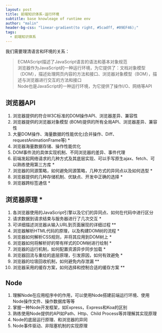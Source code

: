 ```yaml
---
layout: post
title: 前端知识体系-运行环境
subtitle: base knowleage of runtime env
author: "malin"
header-bg-css: "linear-gradient(to right, #5cadff, #09EF46);"
tags:
  - 前端知识体系
---
```


我们需要理清语言和环境的关系：

> ECMAScript描述了JavaScript语言的语法和基本对象规范  
> 浏览器作为JavaScript的一种运行环境，为它提供了：文档对象模型（DOM），描述处理网页内容的方法和接口、浏览器对象模型（BOM），描述与浏览器进行交互的方法和接口  
> Node也是JavaScript的一种运行环境，为它提供了操作I/O、网络等API

## 浏览器API

1. 浏览器提供的符合W3C标准的DOM操作API、浏览器差异、兼容性
2. 浏览器提供的浏览器对象模型 (BOM)提供的所有全局API、浏览器差异、兼容性
3. 大量DOM操作、海量数据的性能优化(合并操作、Diff、requestAnimationFrame等) *
4. 浏览器海量数据存储、操作性能优化
5. DOM事件流的具体实现机制、不同浏览器的差异、事件代理
6. 前端发起网络请求的几种方式及其底层实现、可以手写原生ajax、fetch、可以熟练使用第三方库 *
7. 浏览器的同源策略，如何避免同源策略，几种方式的异同点以及如何选型 *
8. 浏览器提供的几种存储机制、优缺点、开发中正确的选择 *
9. 浏览器跨标签通信 *

## 浏览器原理 *

1. 各浏览器使用的JavaScript引擎以及它们的异同点、如何在代码中进行区分
2. 请求数据到请求结束与服务器进行了几次交互 *
3. 可详细描述浏览器从输入URL到页面展现的详细过程 **
4. 浏览器解析HTML代码的原理，以及构建DOM树的流程 *
5. 浏览器如何解析CSS规则，并将其应用到DOM树上 *
6. 浏览器如何将解析好的带有样式的DOM树进行绘制 *
7. 浏览器的运行机制，如何配置资源异步同步加载 *
8. 浏览器回流与重绘的底层原理，引发原因，如何有效避免 *
9. 浏览器的垃圾回收机制，如何避免内存泄漏 **
10. 浏览器采用的缓存方案，如何选择和控制合适的缓存方案 **

## Node

1. 理解Node在应用程序中的作用，可以使用Node搭建前端运行环境、使用Node操作文件、操作数据库等等
2. 掌握一种Node开发框架，如Express，Express和Koa的区别
3. 熟练使用Node提供的API如Path、Http、Child Process等并理解其实现原理
4. Node的底层运行原理、和浏览器的异同
5. Node事件驱动、非阻塞机制的实现原理
